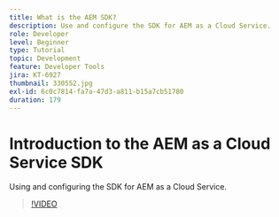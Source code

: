 ```yaml
---
title: What is the AEM SDK?
description: Use and configure the SDK for AEM as a Cloud Service.
role: Developer
level: Beginner
type: Tutorial
topic: Development
feature: Developer Tools
jira: KT-6927
thumbnail: 330552.jpg
exl-id: 6c0c7814-fa7a-47d3-a811-b15a7cb51780
duration: 179
---
```

# Introduction to the AEM as a Cloud Service SDK

Using and configuring the SDK for AEM as a Cloud Service.

>[!VIDEO](https://video.tv.adobe.com/v/330552?quality=12&learn=on)
